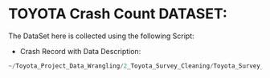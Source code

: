 # TOYOTA Crash Count DATASET:
The DataSet here is collected using the following Script:

* Crash Record with Data Description:

```v
~/Toyota_Project_Data_Wrangling/2_Toyota_Survey_Cleaning/Toyota_Survey_Sheetfiles/3_Results_Creating_dummies_cont/Final_DataSet.csv
```

